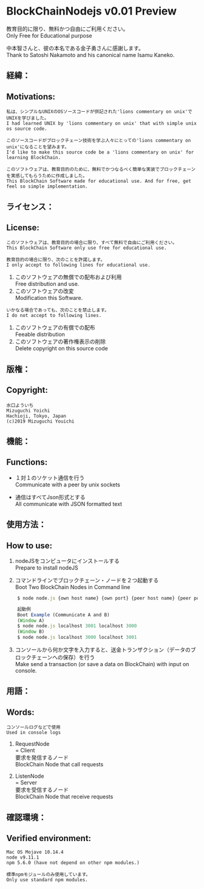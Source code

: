 #  BlockChainNodejs v0.01 Preview  
  教育目的に限り、無料かつ自由にご利用ください。  
  Only Free for Educational purpose  

  中本智さんと、彼の本名である金子勇さんに感謝します。  
  Thank to Satoshi Nakamoto and his canonical name Isamu Kaneko.  

## 経緯：
## Motivations:
    私は、シンプルなUNIXのOSソースコードが併記された'lions commentary on unix'でUNIXを学びました。  
    I had learned UNIX by 'lions commentary on unix' that with simple unix os source code.  

    このソースコードがブロックチェーン技術を学ぶ人々にとっての'lions commentary on unix'になることを望みます。  
    I'd like to make this source code be a 'lions commentary on unix' for learning BlockChain.  

    このソフトウェアは、教育目的のために、無料でかつなるべく簡単な実装でブロックチェーンを実感してもらうために作成しました。  
    This BlockChain Software made for educational use. And for free, get feel so simple implementation.  

##  ライセンス：
##  License:
    このソフトウェアは、教育目的の場合に限り、すべて無料で自由にご利用ください。  
    This BlockChain Software only use free for educational use.  

    教育目的の場合に限り、次のことを許諾します。  
    I only accept to following lines for educational use.  
1.    このソフトウェアの無償での配布および利用  
     Free distribution and use.
1.    このソフトウェアの改変  
     Modification this Software.

    いかなる場合であっても、次のことを禁止します。  
    I do not accept to following lines.  
1.    このソフトウェアの有償での配布  
     Feeable distribution  
1.    このソフトウェアの著作権表示の削除  
     Delete copyright on this source code  

##  版権：
##  Copyright:
    水口よういち  
    Mizuguchi Yoichi  
    Hachioji, Tokyo, Japan  
    (c)2019 Mizuguchi Youichi  

##  機能：
##  Functions:
-    １対１のソケット通信を行う  
    Communicate with a peer by unix sockets

-    通信はすべてJson形式とする  
    All communicate with JSON formatted text

##  使用方法：
##  How to use:
1.    nodeJSをコンピュータにインストールする  
    Prepare to install nodeJS  

1.    コマンドラインでブロックチェーン・ノードを２つ起動する  
    Boot Two BlockChain Nodes in Command line  

```js
    $ node node.js {own host name} {own port} {peer host name} {peer port}  

    起動例  
    Boot Example (Communicate A and B) 
    (Window A)  
    $ node node.js localhost 3001 localhost 3000
    (Window B)
    $ node node.js localhost 3000 localhost 3001
```

3.    コンソールから何か文字を入力すると、送金トランザクション（データのブロックチェーンへの保存）を行う  
    Make send a transaction (or save a data on BlockChain) with input on console.  


##  用語：
##  Words:
    コンソールログなどで使用
    Used in console logs

1.    RequestNode  
     = Client  
      要求を発信するノード  
      BlockChain Node that call requests  

1.    ListenNode  
     = Server  
      要求を受信するノード  
      BlockChain Node that receive requests  

##  確認環境：
##  Verified environment:
    Mac OS Mojave 10.14.4  
    node v9.11.1  
    npm 5.6.0 (have not depend on other npm modules.)  

    標準npmモジュールのみ使用しています。  
    Only use standard npm modules.  
